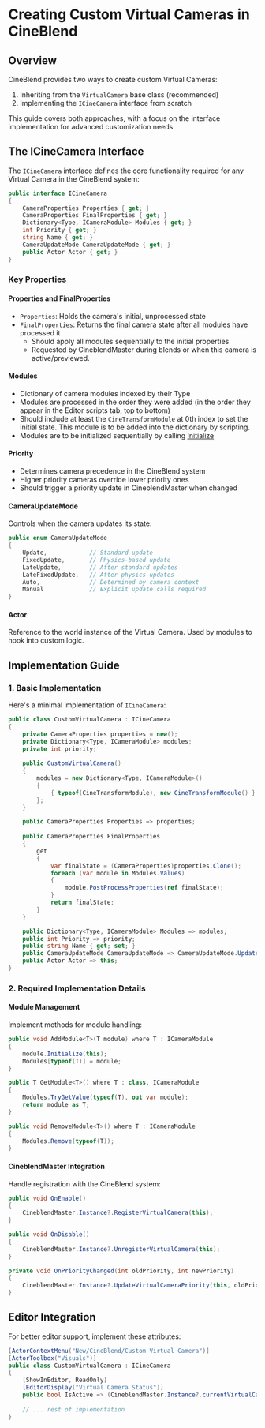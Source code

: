 # Creating Custom Virtual Cameras in CineBlend

## Overview
CineBlend provides two ways to create custom Virtual Cameras:
1. Inheriting from the `VirtualCamera` base class (recommended)
2. Implementing the `ICineCamera` interface from scratch

This guide covers both approaches, with a focus on the interface implementation for advanced customization needs.

## The ICineCamera Interface
The `ICineCamera` interface defines the core functionality required for any Virtual Camera in the CineBlend system:

```csharp
public interface ICineCamera
{
    CameraProperties Properties { get; }
    CameraProperties FinalProperties { get; }
    Dictionary<Type, ICameraModule> Modules { get; }
    int Priority { get; }
    string Name { get; }
    CameraUpdateMode CameraUpdateMode { get; }
    public Actor Actor { get; }
}
```

### Key Properties

#### Properties and FinalProperties
- `Properties`: Holds the camera's initial, unprocessed state
- `FinalProperties`: Returns the final camera state after all modules have processed it
  - Should apply all modules sequentially to the initial properties
  - Requested by CineblendMaster during blends or when this camera is active/previewed.

#### Modules
- Dictionary of camera modules indexed by their Type
- Modules are processed in the order they were added (in the order they appear in the Editor scripts tab, top to bottom)
- Should include at least the `CineTransformModule` at 0th index to set the initial state. This module is to be added into the dictionary by scripting.
- Modules are to be initialized sequentially by calling [Initialize](/api/Gasimo.CineBlend.ICameraModule.html#Gasimo_CineBlend_ICameraModule_Initialize_Gasimo_CineBlend_VirtualCamera_)

#### Priority
- Determines camera precedence in the CineBlend system
- Higher priority cameras override lower priority ones
- Should trigger a priority update in CineblendMaster when changed

#### CameraUpdateMode
Controls when the camera updates its state:
```csharp
public enum CameraUpdateMode
{
    Update,            // Standard update
    FixedUpdate,       // Physics-based update
    LateUpdate,        // After standard updates
    LateFixedUpdate,   // After physics updates
    Auto,              // Determined by camera context
    Manual             // Explicit update calls required
}
```

#### Actor
Reference to the world instance of the Virtual Camera. Used by modules to hook into custom logic.

## Implementation Guide

### 1. Basic Implementation
Here's a minimal implementation of `ICineCamera`:

```csharp
public class CustomVirtualCamera : ICineCamera
{
    private CameraProperties properties = new();
    private Dictionary<Type, ICameraModule> modules;
    private int priority;
    
    public CustomVirtualCamera()
    {
        modules = new Dictionary<Type, ICameraModule>()
        {
            { typeof(CineTransformModule), new CineTransformModule() }
        };
    }

    public CameraProperties Properties => properties;
    
    public CameraProperties FinalProperties
    {
        get
        {
            var finalState = (CameraProperties)properties.Clone();
            foreach (var module in Modules.Values)
            {
                module.PostProcessProperties(ref finalState);
            }
            return finalState;
        }
    }

    public Dictionary<Type, ICameraModule> Modules => modules;
    public int Priority => priority;
    public string Name { get; set; }
    public CameraUpdateMode CameraUpdateMode => CameraUpdateMode.Update;
    public Actor Actor => this;
}
```

### 2. Required Implementation Details

#### Module Management
Implement methods for module handling:
```csharp
public void AddModule<T>(T module) where T : ICameraModule
{
    module.Initialize(this);
    Modules[typeof(T)] = module;
}

public T GetModule<T>() where T : class, ICameraModule
{
    Modules.TryGetValue(typeof(T), out var module);
    return module as T;
}

public void RemoveModule<T>() where T : ICameraModule
{
    Modules.Remove(typeof(T));
}
```

#### CineblendMaster Integration
Handle registration with the CineBlend system:
```csharp
public void OnEnable()
{
    CineblendMaster.Instance?.RegisterVirtualCamera(this);
}

public void OnDisable()
{
    CineblendMaster.Instance?.UnregisterVirtualCamera(this);
}

private void OnPriorityChanged(int oldPriority, int newPriority)
{
    CineblendMaster.Instance?.UpdateVirtualCameraPriority(this, oldPriority, newPriority);
}
```


## Editor Integration
For better editor support, implement these attributes:
```csharp
[ActorContextMenu("New/CineBlend/Custom Virtual Camera")]
[ActorToolbox("Visuals")]
public class CustomVirtualCamera : ICineCamera
{
    [ShowInEditor, ReadOnly]
    [EditorDisplay("Virtual Camera Status")]
    public bool IsActive => (CineblendMaster.Instance?.currentVirtualCamera == this);
    
    // ... rest of implementation
}
```